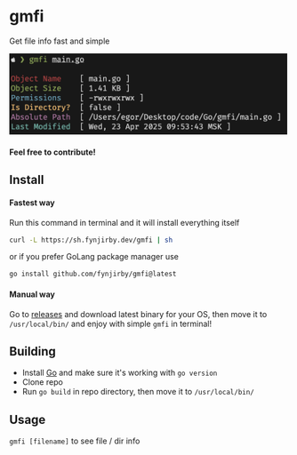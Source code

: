 # gmfi
Get file info fast and simple
 
<img src="photo.png" width="500px">

#### Feel free to contribute! 
 
## Install

#### Fastest way 
Run this command in terminal and it will install everything itself
```sh
curl -L https://sh.fynjirby.dev/gmfi | sh
```
or if you prefer GoLang package manager use
```sh
go install github.com/fynjirby/gmfi@latest
```
#### Manual way
Go to [releases](https://github.com/Fynjirby/gmfi/releases/) and download latest binary for your OS, then move it to `/usr/local/bin/` and enjoy with simple `gmfi` in terminal!

## Building
- Install [Go](https://go.dev/) and make sure it's working with `go version`
- Clone repo
- Run `go build` in repo directory, then move it to `/usr/local/bin/`

## Usage
`gmfi [filename]` to see file / dir info

